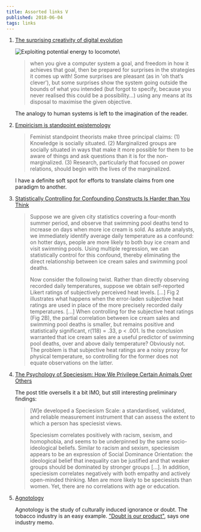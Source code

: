 ```yaml
---
title: Assorted links V
published: 2018-06-04
tags: links
---
```


1. [The surprising creativity of digital evolution](https://blog.acolyer.org/2018/03/30/the-surprising-creativity-of-digital-evolution/)

   ![Exploiting potential energy to locomote](/images/digital-evolution-resized.jpg)\ 

   <blockquote>
   when you give a computer system a goal, and freedom in how it achieves that goal, then be prepared for surprises in the strategies it comes up with! Some surprises are pleasant (as in 'oh that’s clever'), but some surprises show the system going outside the bounds of what you intended (but forgot to specify, because you never realised this could be a possibility...) using any means at its disposal to maximise the given objective.
   </blockquote>

   The analogy to human systems is left to the imagination of the reader.

2. [Empiricism is standpoint epistemology](http://sootyempiric.blogspot.com/2018/06/empiricism-is-standpoint-epistemology.html)

   <blockquote>
   Feminist standpoint theorists make three principal claims: (1) Knowledge is socially situated. (2) Marginalized groups are socially situated in ways that make it more possible for them to be aware of things and ask questions than it is for the non-marginalized. (3) Research, particularly that focused on power relations, should begin with the lives of the marginalized.
   </blockquote>

   I have a definite soft spot for efforts to translate claims from one paradigm to another.

3. [Statistically Controlling for Confounding Constructs Is Harder than You Think](http://journals.plos.org/plosone/article?id=10.1371/journal.pone.0152719)

   <blockquote>
   Suppose we are given city statistics covering a four-month summer period, and observe that swimming pool deaths tend to increase on days when more ice cream is sold. As astute analysts, we immediately identify average daily temperature as a confound: on hotter days, people are more likely to both buy ice cream and visit swimming pools. Using multiple regression, we can statistically control for this confound, thereby eliminating the direct relationship between ice cream sales and swimming pool deaths.

   Now consider the following twist. Rather than directly observing recorded daily temperatures, suppose we obtain self-reported Likert ratings of subjectively perceived heat levels. [...] Fig 2 illustrates what happens when the error-laden subjective heat ratings are used in place of the more precisely recorded daily temperatures. [...] When controlling for the subjective heat ratings (Fig 2B), the partial correlation between ice cream sales and swimming pool deaths is smaller, but remains positive and statistically significant, r(118) = .33, p < .001. Is the conclusion warranted that ice cream sales are a useful predictor of swimming pool deaths, over and above daily temperature? Obviously not. The problem is that subjective heat ratings are a noisy proxy for physical temperature, so controlling for the former does not equate observations on the latter.
   </blockquote>

4. [The Psychology of Speciesism: How We Privilege Certain Animals Over Others](http://blog.practicalethics.ox.ac.uk/2018/02/the-psychology-of-speciesism-how-we-privilege-certain-animals-over-others/)

   The post title oversells it a bit IMO, but still interesting preliminary findings:

   <blockquote>
   [W]e developed a Speciesism Scale: a standardised, validated, and reliable measurement instrument that can assess the extent to which a person has speciesist views.

   Speciesism correlates positively with racism, sexism, and homophobia, and seems to be underpinned by the same socio-ideological beliefs. Similar to racism and sexism, speciesism appears to be an expression of Social Dominance Orientation: the ideological belief that inequality can be justified and that weaker groups should be dominated by stronger groups [...]. In addition, speciesism correlates negatively with both empathy and actively open-minded thinking. Men are more likely to be speciesists than women. Yet, there are no correlations with age or education.
   </blockquote>

5. [Agnotology](https://en.wikipedia.org/wiki/Agnotology)

   Agnotology is the study of culturally induced ignorance or doubt. The tobacco industry is an easy example. ["Doubt is our product"](http://www.kevinhabits.com/doubt-is-our-product-fascinating-memo-on-the-tobacco-industrys-pr-strategy/), says one industry memo.

